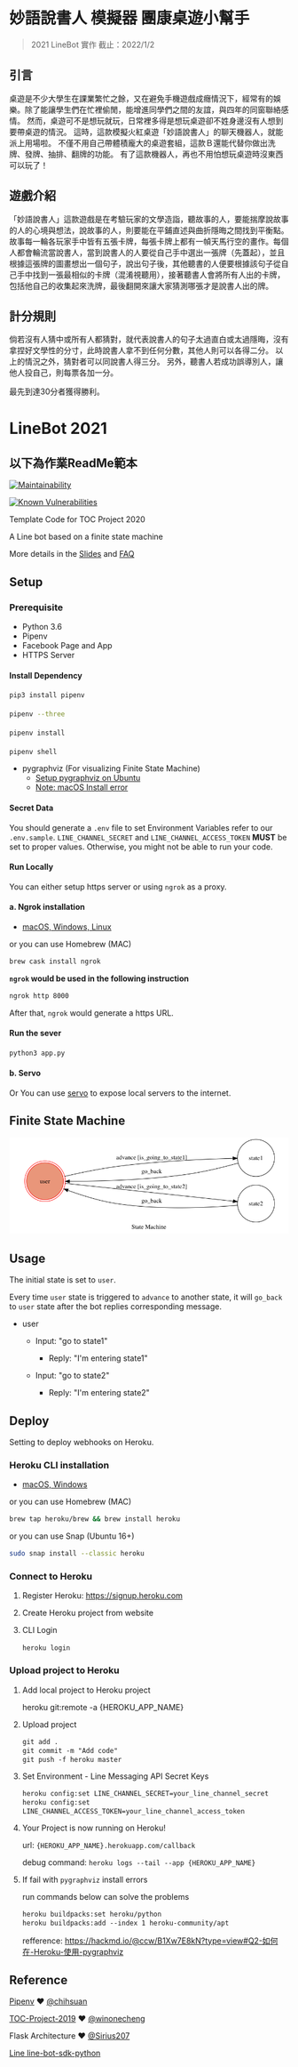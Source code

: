 # 妙語說書人 模擬器 團康桌遊小幫手

> 2021 LineBot 實作
> 截止：2022/1/2

## 引言

桌遊是不少大學生在課業繁忙之餘，又在避免手機遊戲成癮情況下，經常有的娛樂。除了能讓學生們在忙裡偷閒，能增進同學們之間的友誼，與四年的同窗聯絡感情。
然而，桌遊可不是想玩就玩，日常裡多得是想玩桌遊卻不姓身邊沒有人想到要帶桌遊的情況。
這時，這款模擬火紅桌遊「妙語說書人」的聊天機器人，就能派上用場啦。
不僅不用自己帶體積龐大的桌遊套組，這款Ｂ還能代替你做出洗牌、發牌、抽排、翻牌的功能。
有了這款機器人，再也不用怕想玩桌遊時沒東西可以玩了！

## 遊戲介紹

「妙語說書人」這款遊戲是在考驗玩家的文學造詣，聽故事的人，要能揣摩說故事的人的心境與想法，說故事的人，則要能在平鋪直述與曲折隱晦之間找到平衡點。故事每一輪各玩家手中皆有五張卡牌，每張卡牌上都有一幀天馬行空的畫作。每個人都會輪流當說書人，當到說書人的人要從自己手中選出一張牌（先蓋起），並且根據這張牌的圖畫想出一個句子，說出句子後，其他聽書的人便要根據該句子從自己手中找到一張最相似的卡牌（混淆視聽用），接著聽書人會將所有人出的卡牌，包括他自己的收集起來洗牌，最後翻開來讓大家猜測哪張才是說書人出的牌。

## 計分規則

倘若沒有人猜中或所有人都猜對，就代表說書人的句子太過直白或太過隱晦，沒有拿捏好文學性的分寸，此時說書人拿不到任何分數，其他人則可以各得二分。
以上的情況之外，猜對者可以同說書人得三分。
另外，聽書人若成功誤導別人，讓他人投自己，則每票各加一分。

最先到達30分者獲得勝利。


# LineBot 2021
## 以下為作業ReadMe範本
[![Maintainability](https://api.codeclimate.com/v1/badges/dc7fa47fcd809b99d087/maintainability)](https://codeclimate.com/github/NCKU-CCS/TOC-Project-2020/maintainability)

[![Known Vulnerabilities](https://snyk.io/test/github/NCKU-CCS/TOC-Project-2020/badge.svg)](https://snyk.io/test/github/NCKU-CCS/TOC-Project-2020)

Template Code for TOC Project 2020

A Line bot based on a finite state machine

More details in the [Slides](https://hackmd.io/@TTW/ToC-2019-Project#) and [FAQ](https://hackmd.io/s/B1Xw7E8kN)

## Setup

### Prerequisite
* Python 3.6
* Pipenv
* Facebook Page and App
* HTTPS Server

#### Install Dependency
```sh
pip3 install pipenv

pipenv --three

pipenv install

pipenv shell
```

* pygraphviz (For visualizing Finite State Machine)
    * [Setup pygraphviz on Ubuntu](http://www.jianshu.com/p/a3da7ecc5303)
	* [Note: macOS Install error](https://github.com/pygraphviz/pygraphviz/issues/100)


#### Secret Data
You should generate a `.env` file to set Environment Variables refer to our `.env.sample`.
`LINE_CHANNEL_SECRET` and `LINE_CHANNEL_ACCESS_TOKEN` **MUST** be set to proper values.
Otherwise, you might not be able to run your code.

#### Run Locally
You can either setup https server or using `ngrok` as a proxy.

#### a. Ngrok installation
* [ macOS, Windows, Linux](https://ngrok.com/download)

or you can use Homebrew (MAC)
```sh
brew cask install ngrok
```

**`ngrok` would be used in the following instruction**

```sh
ngrok http 8000
```

After that, `ngrok` would generate a https URL.

#### Run the sever

```sh
python3 app.py
```

#### b. Servo

Or You can use [servo](http://serveo.net/) to expose local servers to the internet.


## Finite State Machine
![fsm](./img/show-fsm.png)

## Usage
The initial state is set to `user`.

Every time `user` state is triggered to `advance` to another state, it will `go_back` to `user` state after the bot replies corresponding message.

* user
	* Input: "go to state1"
		* Reply: "I'm entering state1"

	* Input: "go to state2"
		* Reply: "I'm entering state2"

## Deploy
Setting to deploy webhooks on Heroku.

### Heroku CLI installation

* [macOS, Windows](https://devcenter.heroku.com/articles/heroku-cli)

or you can use Homebrew (MAC)
```sh
brew tap heroku/brew && brew install heroku
```

or you can use Snap (Ubuntu 16+)
```sh
sudo snap install --classic heroku
```

### Connect to Heroku

1. Register Heroku: https://signup.heroku.com

2. Create Heroku project from website

3. CLI Login

	`heroku login`

### Upload project to Heroku

1. Add local project to Heroku project

	heroku git:remote -a {HEROKU_APP_NAME}

2. Upload project

	```
	git add .
	git commit -m "Add code"
	git push -f heroku master
	```

3. Set Environment - Line Messaging API Secret Keys

	```
	heroku config:set LINE_CHANNEL_SECRET=your_line_channel_secret
	heroku config:set LINE_CHANNEL_ACCESS_TOKEN=your_line_channel_access_token
	```

4. Your Project is now running on Heroku!

	url: `{HEROKU_APP_NAME}.herokuapp.com/callback`

	debug command: `heroku logs --tail --app {HEROKU_APP_NAME}`

5. If fail with `pygraphviz` install errors

	run commands below can solve the problems
	```
	heroku buildpacks:set heroku/python
	heroku buildpacks:add --index 1 heroku-community/apt
	```

	refference: https://hackmd.io/@ccw/B1Xw7E8kN?type=view#Q2-如何在-Heroku-使用-pygraphviz

## Reference
[Pipenv](https://medium.com/@chihsuan/pipenv-更簡單-更快速的-python-套件管理工具-135a47e504f4) ❤️ [@chihsuan](https://github.com/chihsuan)

[TOC-Project-2019](https://github.com/winonecheng/TOC-Project-2019) ❤️ [@winonecheng](https://github.com/winonecheng)

Flask Architecture ❤️ [@Sirius207](https://github.com/Sirius207)

[Line line-bot-sdk-python](https://github.com/line/line-bot-sdk-python/tree/master/examples/flask-echo)
